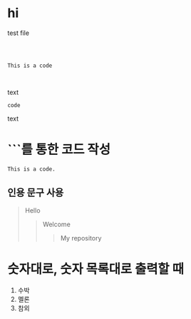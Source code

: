 # hi

test file

<pre>

<code>

This is a code

</code>
</pre>

text

    code
    
text

# ```를 통한 코드 작성
```This is a code.```

## 인용 문구 사용
>Hello
>>Welcome
>>> My repository

# 숫자대로, 숫자 목록대로 출력할 때

1. 수박
2. 멜론
3. 참외


















